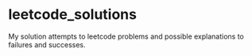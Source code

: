 # leetcode_solutions
My solution attempts to leetcode problems and possible explanations to failures and successes.
